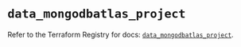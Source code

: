 # `data_mongodbatlas_project`

Refer to the Terraform Registry for docs: [`data_mongodbatlas_project`](https://registry.terraform.io/providers/mongodb/mongodbatlas/1.35.1/docs/data-sources/project).
